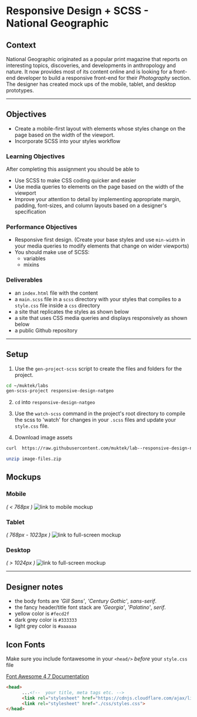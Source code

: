 # Responsive Design + SCSS - National Geographic

## Context
National Geographic originated as a popular print magazine that reports on interesting topics, discoveries, and developments in anthropology and nature. It now provides most of its content online and is looking for a front-end developer to build a responsive front-end for their *Photography* section. The designer has created mock ups of the mobile, tablet, and desktop prototypes.

---

## Objectives
- Create a mobile-first layout with elements whose styles change on the page based on the width of the viewport.
- Incorporate SCSS into your styles workflow

### Learning Objectives
After completing this assignment you should be able to
- Use SCSS to make CSS coding quicker and easier
- Use media queries to elements on the page based on the width of the viewport
- Improve your attention to detail by implementing appropriate margin, padding, font-sizes, and column layouts based on a designer's specification

### Performance Objectives
- Responsive first design. (Create your base styles and use `min-width` in your media queries to modify elements that change on wider viewports)
- You should make use of SCSS:
  + variables
  + mixins


### Deliverables
- an `index.html` file with the content
- a `main.scss` file in a `scss` directory with your styles that compiles to a `style.css` file inside a `css` directory
- a site that replicates the styles as shown below
- a site that uses CSS media queries and displays responsively as shown below
- a public Github repository


---

## Setup
1. Use the `gen-project-scss` script to create the files and folders for the project.
  ```bash
  cd ~/muktek/labs
  gen-scss-project responsive-design-natgeo
  ```

2. `cd` into `responsive-design-natgeo`

3. Use the `watch-scss` command in the project's root directory to compile the scss to 'watch' for changes in your `.scss` files and update your `style.css` file.

4. Download image assets
  ```sh
  curl  https://raw.githubusercontent.com/muktek/lab--responsive-design-natgeo/master/image-files.zip > image-files.zip

  unzip image-files.zip
  ```

## Mockups

### Mobile
*( < 768px )*
![link to mobile mockup](mockups/natgeo-mobile.png)

### Tablet
*( 768px - 1023px )*
![link to full-screen mockup](mockups/natgeo-tablet.png)

### Desktop
*( > 1024px )*
![link to full-screen mockup](mockups/natgeo-desktop.png)

---



## Designer notes
- the body fonts are _'Gill Sans'_, _'Century Gothic'_, _sans-serif_.
- the fancy header/title font stack are  _'Georgia'_, _'Palatino'_, _serif_.
- yellow  color is `#fecd2f`
- dark grey color is `#333333`
- light grey color is `#aaaaaa`


## Icon Fonts

Make sure you include fontawesome in your `<head/>` *before* your `style.css` file

[Font Awesome 4,7 Documentation](https://fontawesome.com/v4.7.0/icons/)

```html
<head>
      ...<!--  your title, meta tags etc. -->
      <link rel="stylesheet" href="https://cdnjs.cloudflare.com/ajax/libs/font-awesome/4.7.0/css/font-awesome.min.css">
      <link rel="stylesheet" href="./css/styles.css">
</head>
```
